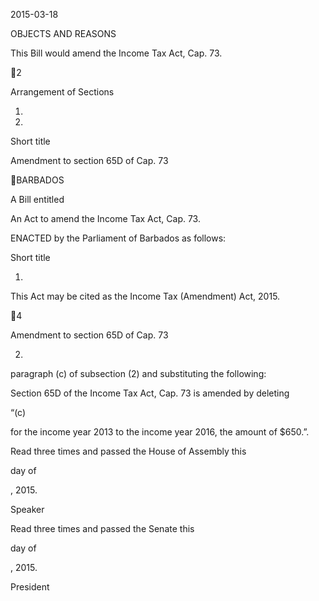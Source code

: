 2015-03-18

OBJECTS AND REASONS

This Bill would amend the Income Tax Act, Cap. 73.

2

Arrangement of Sections

1.

2.

Short title

Amendment to section 65D of Cap. 73

BARBADOS

A Bill entitled

An Act to amend the Income Tax Act, Cap. 73.

ENACTED by the Parliament of Barbados as follows:

Short title

1.

This Act may be cited as the Income Tax (Amendment) Act, 2015.

4

Amendment to section 65D of Cap. 73

2.
paragraph (c) of subsection (2) and substituting the following:

Section 65D of the Income Tax Act, Cap. 73 is amended by deleting

“(c)

for the income year 2013 to the income year 2016, the amount
of $650.”.

Read three times and passed the House of Assembly this

day of

, 2015.

Speaker

Read three times and passed the Senate this

day of

, 2015.

President

